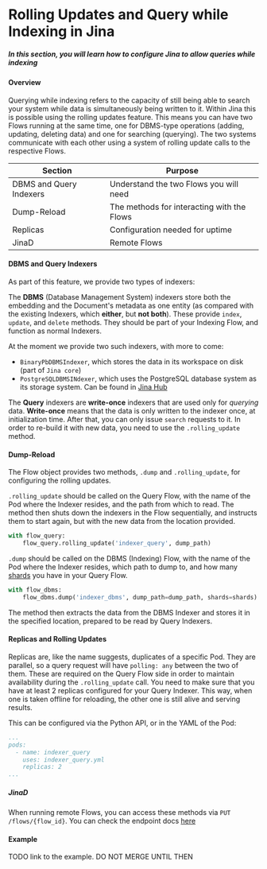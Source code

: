 # Rolling Updates and Query while Indexing in Jina

##### In this section, you will learn how to configure Jina to allow queries while indexing

#### Overview

Querying while indexing refers to the capacity of still being able to search your system while data is simultaneously being written to it. 
Within Jina this is possible using the rolling updates feature. 
This means you can have two Flows running at the same time, one for DBMS-type operations (adding, updating, deleting data) and one for searching (querying). 
The two systems communicate with each other using a system of rolling update calls to the respective Flows. 


| **Section**             | **Purpose**                                |
|-------------------------|--------------------------------------------|
| DBMS and Query Indexers | Understand the two Flows you will need     |
| Dump-Reload             | The methods for interacting with the Flows |
| Replicas                | Configuration needed for uptime            |
| JinaD                   | Remote Flows                               |


#### DBMS and Query Indexers

As part of this feature, we provide two types of indexers:

The **DBMS** (Database Management System) indexers store both the embedding and the Document's metadata as one entity (as compared with the existing Indexers, which **either**, but **not both**).
These provide `index`, `update`, and `delete` methods. 
They should be part of your Indexing Flow, and function as normal Indexers.

At the moment we provide two such indexers, with more to come:

- `BinaryPbDBMSIndexer`, which stores the data in its workspace on disk (part of `Jina core`)
- `PostgreSQLDBMSINdexer`, which uses the PostgreSQL database system as its storage system. 
Can be found in [Jina Hub](https://github.com/jina-ai/jina-hub/tree/master/indexers/dbms/PostgreSQLIndexer)

The **Query** indexers are **write-once** indexers that are used only for *querying* data.
**Write-once** means that the data is only written to the indexer once, at initialization time. 
After that, you can only issue `search` requests to it. 
In order to re-build it with new data, you need to use the `.rolling_update` method.

#### Dump-Reload

The Flow object provides two methods, `.dump` and `.rolling_update`, for configuring the rolling updates. 

`.rolling_update` should be called on the Query Flow, with the name of the Pod where the Indexer resides, and the path from which to read.
The method then shuts down the indexers in the Flow sequentially, and instructs them to start again, but with the new data from the location provided.

```python
with flow_query:
    flow_query.rolling_update('indexer_query', dump_path)
```

`.dump` should be called on the DBMS (Indexing) Flow, with the name of the Pod where the Indexer resides, which path to dump to, and how many [shards](https://docs.jina.ai/chapters/parallel/#intra-parallelism) you have in your Query Flow.

```python
with flow_dbms:
    flow_dbms.dump('indexer_dbms', dump_path=dump_path, shards=shards)
```

The method then extracts the data from the DBMS Indexer and stores it in the specified location, prepared to be read by Query Indexers.

#### Replicas and Rolling Updates

Replicas are, like the name suggests, duplicates of a specific Pod. 
They are parallel, so a query request will have `polling: any` between the two of them. 
These are required on the Query Flow side in order to maintain availability during the `.rolling_update` call.
You need to make sure that you have at least 2 replicas configured for your Query Indexer. 
This way, when one is taken offline for reloading, the other one is still alive and serving results.

This can be configured via the Python API, or in the YAML of the Pod:

```yml
...
pods:
  - name: indexer_query
    uses: indexer_query.yml
    replicas: 2
...
```


##### JinaD

When running remote Flows, you can access these methods via `PUT /flows/{flow_id}`. You can check the endpoint docs [here](https://api.jina.ai/daemon/#operation/_update_flows__id__put)

#### Example

TODO link to the example. DO NOT MERGE UNTIL THEN